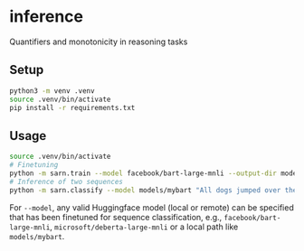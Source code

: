 # inference
Quantifiers and monotonicity in reasoning tasks

## Setup

```sh
python3 -m venv .venv
source .venv/bin/activate
pip install -r requirements.txt
```

## Usage

```sh
source .venv/bin/activate
# Finetuning
python -m sarn.train --model facebook/bart-large-mnli --output-dir models/mybart --log-dir logs/mybart
# Inference of two sequences
python -m sarn.classify --model models/mybart "All dogs jumped over the fence." "Some small dogs jumped over the fence."
```

For `--model`, any valid Huggingface model (local or remote) can be specified that has been finetuned for sequence classification, e.g., `facebook/bart-large-mnli`, `microsoft/deberta-large-mnli` or a local path like `models/mybart`. 
